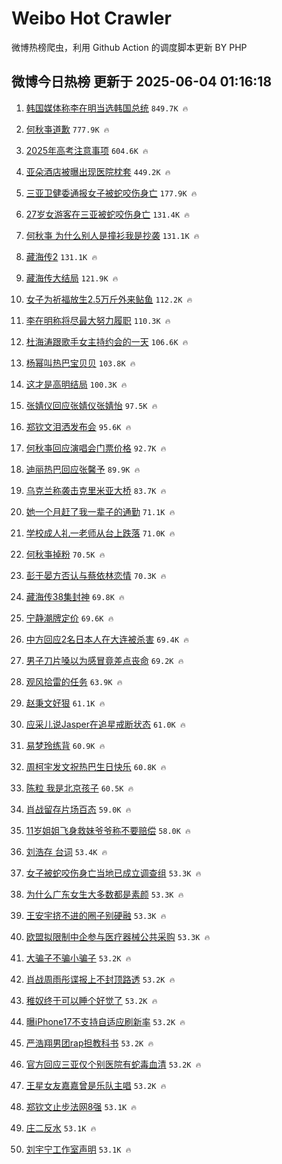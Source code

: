 # Weibo Hot Crawler 



微博热榜爬虫，利用 Github Action 的调度脚本更新 BY PHP 


## 微博今日热榜 更新于 2025-06-04 01:16:18 
1. [韩国媒体称李在明当选韩国总统](https://s.weibo.com/weibo?q=%23%E9%9F%A9%E5%9B%BD%E5%AA%92%E4%BD%93%E7%A7%B0%E6%9D%8E%E5%9C%A8%E6%98%8E%E5%BD%93%E9%80%89%E9%9F%A9%E5%9B%BD%E6%80%BB%E7%BB%9F%23&t=31&band_rank=1&Refer=top) `849.7K 🔥` 

1. [何秋亊道歉](https://s.weibo.com/weibo?q=%E4%BD%95%E7%A7%8B%E4%BA%8A%E9%81%93%E6%AD%89&t=31&band_rank=2&Refer=top) `777.9K 🔥` 

1. [2025年高考注意事项](https://s.weibo.com/weibo?q=%232025%E5%B9%B4%E9%AB%98%E8%80%83%E6%B3%A8%E6%84%8F%E4%BA%8B%E9%A1%B9%23&t=31&band_rank=3&Refer=top) `604.6K 🔥` 

1. [亚朵酒店被曝出现医院枕套](https://s.weibo.com/weibo?q=%23%E4%BA%9A%E6%9C%B5%E9%85%92%E5%BA%97%E8%A2%AB%E6%9B%9D%E5%87%BA%E7%8E%B0%E5%8C%BB%E9%99%A2%E6%9E%95%E5%A5%97%23&t=31&band_rank=4&Refer=top) `449.2K 🔥` 

1. [三亚卫健委通报女子被蛇咬伤身亡](https://s.weibo.com/weibo?q=%23%E4%B8%89%E4%BA%9A%E5%8D%AB%E5%81%A5%E5%A7%94%E9%80%9A%E6%8A%A5%E5%A5%B3%E5%AD%90%E8%A2%AB%E8%9B%87%E5%92%AC%E4%BC%A4%E8%BA%AB%E4%BA%A1%23&t=31&band_rank=5&Refer=top) `177.9K 🔥` 

1. [27岁女游客在三亚被蛇咬伤身亡](https://s.weibo.com/weibo?q=%2327%E5%B2%81%E5%A5%B3%E6%B8%B8%E5%AE%A2%E5%9C%A8%E4%B8%89%E4%BA%9A%E8%A2%AB%E8%9B%87%E5%92%AC%E4%BC%A4%E8%BA%AB%E4%BA%A1%23&t=31&band_rank=6&Refer=top) `131.4K 🔥` 

1. [何秋亊 为什么别人是撞衫我是抄袭](https://s.weibo.com/weibo?q=%E4%BD%95%E7%A7%8B%E4%BA%8A%20%E4%B8%BA%E4%BB%80%E4%B9%88%E5%88%AB%E4%BA%BA%E6%98%AF%E6%92%9E%E8%A1%AB%E6%88%91%E6%98%AF%E6%8A%84%E8%A2%AD&t=31&band_rank=7&Refer=top) `131.1K 🔥` 

1. [藏海传2](https://s.weibo.com/weibo?q=%E8%97%8F%E6%B5%B7%E4%BC%A02&t=31&band_rank=8&Refer=top) `131.1K 🔥` 

1. [藏海传大结局](https://s.weibo.com/weibo?q=%23%E8%97%8F%E6%B5%B7%E4%BC%A0%E5%A4%A7%E7%BB%93%E5%B1%80%23&t=31&band_rank=9&Refer=top) `121.9K 🔥` 

1. [女子为祈福放生2.5万斤外来鲇鱼](https://s.weibo.com/weibo?q=%23%E5%A5%B3%E5%AD%90%E4%B8%BA%E7%A5%88%E7%A6%8F%E6%94%BE%E7%94%9F2.5%E4%B8%87%E6%96%A4%E5%A4%96%E6%9D%A5%E9%B2%87%E9%B1%BC%23&t=31&band_rank=10&Refer=top) `112.2K 🔥` 

1. [李在明称将尽最大努力履职](https://s.weibo.com/weibo?q=%23%E6%9D%8E%E5%9C%A8%E6%98%8E%E7%A7%B0%E5%B0%86%E5%B0%BD%E6%9C%80%E5%A4%A7%E5%8A%AA%E5%8A%9B%E5%B1%A5%E8%81%8C%23&t=31&band_rank=11&Refer=top) `110.3K 🔥` 

1. [杜海涛跟歌手女主持约会的一天](https://s.weibo.com/weibo?q=%23%E6%9D%9C%E6%B5%B7%E6%B6%9B%E8%B7%9F%E6%AD%8C%E6%89%8B%E5%A5%B3%E4%B8%BB%E6%8C%81%E7%BA%A6%E4%BC%9A%E7%9A%84%E4%B8%80%E5%A4%A9%23&t=31&band_rank=12&Refer=top) `106.6K 🔥` 

1. [杨幂叫热巴宝贝贝](https://s.weibo.com/weibo?q=%23%E6%9D%A8%E5%B9%82%E5%8F%AB%E7%83%AD%E5%B7%B4%E5%AE%9D%E8%B4%9D%E8%B4%9D%23&t=31&band_rank=13&Refer=top) `103.8K 🔥` 

1. [这才是高明结局](https://s.weibo.com/weibo?q=%23%E8%BF%99%E6%89%8D%E6%98%AF%E9%AB%98%E6%98%8E%E7%BB%93%E5%B1%80%23&t=31&band_rank=14&Refer=top) `100.3K 🔥` 

1. [张婧仪回应张婧仪张婧怡](https://s.weibo.com/weibo?q=%23%E5%BC%A0%E5%A9%A7%E4%BB%AA%E5%9B%9E%E5%BA%94%E5%BC%A0%E5%A9%A7%E4%BB%AA%E5%BC%A0%E5%A9%A7%E6%80%A1%23&t=31&band_rank=15&Refer=top) `97.5K 🔥` 

1. [郑钦文泪洒发布会](https://s.weibo.com/weibo?q=%23%E9%83%91%E9%92%A6%E6%96%87%E6%B3%AA%E6%B4%92%E5%8F%91%E5%B8%83%E4%BC%9A%23&t=31&band_rank=16&Refer=top) `95.6K 🔥` 

1. [何秋亊回应演唱会门票价格](https://s.weibo.com/weibo?q=%23%E4%BD%95%E7%A7%8B%E4%BA%8A%E5%9B%9E%E5%BA%94%E6%BC%94%E5%94%B1%E4%BC%9A%E9%97%A8%E7%A5%A8%E4%BB%B7%E6%A0%BC%23&t=31&band_rank=17&Refer=top) `92.7K 🔥` 

1. [迪丽热巴回应张馨予](https://s.weibo.com/weibo?q=%23%E8%BF%AA%E4%B8%BD%E7%83%AD%E5%B7%B4%E5%9B%9E%E5%BA%94%E5%BC%A0%E9%A6%A8%E4%BA%88%23&t=31&band_rank=18&Refer=top) `89.9K 🔥` 

1. [乌克兰称袭击克里米亚大桥](https://s.weibo.com/weibo?q=%23%E4%B9%8C%E5%85%8B%E5%85%B0%E7%A7%B0%E8%A2%AD%E5%87%BB%E5%85%8B%E9%87%8C%E7%B1%B3%E4%BA%9A%E5%A4%A7%E6%A1%A5%23&t=31&band_rank=19&Refer=top) `83.7K 🔥` 

1. [她一个月赶了我一辈子的通勤](https://s.weibo.com/weibo?q=%E5%A5%B9%E4%B8%80%E4%B8%AA%E6%9C%88%E8%B5%B6%E4%BA%86%E6%88%91%E4%B8%80%E8%BE%88%E5%AD%90%E7%9A%84%E9%80%9A%E5%8B%A4&t=31&band_rank=20&Refer=top) `71.1K 🔥` 

1. [学校成人礼一老师从台上跌落](https://s.weibo.com/weibo?q=%23%E5%AD%A6%E6%A0%A1%E6%88%90%E4%BA%BA%E7%A4%BC%E4%B8%80%E8%80%81%E5%B8%88%E4%BB%8E%E5%8F%B0%E4%B8%8A%E8%B7%8C%E8%90%BD%23&t=31&band_rank=21&Refer=top) `71.0K 🔥` 

1. [何秋亊掉粉](https://s.weibo.com/weibo?q=%E4%BD%95%E7%A7%8B%E4%BA%8A%E6%8E%89%E7%B2%89&t=31&band_rank=22&Refer=top) `70.5K 🔥` 

1. [彭于晏方否认与蔡依林恋情](https://s.weibo.com/weibo?q=%23%E5%BD%AD%E4%BA%8E%E6%99%8F%E6%96%B9%E5%90%A6%E8%AE%A4%E4%B8%8E%E8%94%A1%E4%BE%9D%E6%9E%97%E6%81%8B%E6%83%85%23&t=31&band_rank=23&Refer=top) `70.3K 🔥` 

1. [藏海传38集封神](https://s.weibo.com/weibo?q=%23%E8%97%8F%E6%B5%B7%E4%BC%A038%E9%9B%86%E5%B0%81%E7%A5%9E%23&t=31&band_rank=24&Refer=top) `69.8K 🔥` 

1. [宁静潮牌定价](https://s.weibo.com/weibo?q=%23%E5%AE%81%E9%9D%99%E6%BD%AE%E7%89%8C%E5%AE%9A%E4%BB%B7%23&t=31&band_rank=25&Refer=top) `69.6K 🔥` 

1. [中方回应2名日本人在大连被杀害](https://s.weibo.com/weibo?q=%23%E4%B8%AD%E6%96%B9%E5%9B%9E%E5%BA%942%E5%90%8D%E6%97%A5%E6%9C%AC%E4%BA%BA%E5%9C%A8%E5%A4%A7%E8%BF%9E%E8%A2%AB%E6%9D%80%E5%AE%B3%23&t=31&band_rank=26&Refer=top) `69.4K 🔥` 

1. [男子刀片嗓以为感冒竟差点丧命](https://s.weibo.com/weibo?q=%23%E7%94%B7%E5%AD%90%E5%88%80%E7%89%87%E5%97%93%E4%BB%A5%E4%B8%BA%E6%84%9F%E5%86%92%E7%AB%9F%E5%B7%AE%E7%82%B9%E4%B8%A7%E5%91%BD%23&t=31&band_rank=27&Refer=top) `69.2K 🔥` 

1. [观风拾雷的任务](https://s.weibo.com/weibo?q=%E8%A7%82%E9%A3%8E%E6%8B%BE%E9%9B%B7%E7%9A%84%E4%BB%BB%E5%8A%A1&t=31&band_rank=28&Refer=top) `63.9K 🔥` 

1. [赵秉文好狠](https://s.weibo.com/weibo?q=%E8%B5%B5%E7%A7%89%E6%96%87%E5%A5%BD%E7%8B%A0&t=31&band_rank=29&Refer=top) `61.1K 🔥` 

1. [应采儿说Jasper在追星戒断状态](https://s.weibo.com/weibo?q=%E5%BA%94%E9%87%87%E5%84%BF%E8%AF%B4Jasper%E5%9C%A8%E8%BF%BD%E6%98%9F%E6%88%92%E6%96%AD%E7%8A%B6%E6%80%81&t=31&band_rank=30&Refer=top) `61.0K 🔥` 

1. [易梦玲练背](https://s.weibo.com/weibo?q=%23%E6%98%93%E6%A2%A6%E7%8E%B2%E7%BB%83%E8%83%8C%23&t=31&band_rank=31&Refer=top) `60.9K 🔥` 

1. [周柯宇发文祝热巴生日快乐](https://s.weibo.com/weibo?q=%23%E5%91%A8%E6%9F%AF%E5%AE%87%E5%8F%91%E6%96%87%E7%A5%9D%E7%83%AD%E5%B7%B4%E7%94%9F%E6%97%A5%E5%BF%AB%E4%B9%90%23&t=31&band_rank=32&Refer=top) `60.8K 🔥` 

1. [陈粒 我是北京孩子](https://s.weibo.com/weibo?q=%E9%99%88%E7%B2%92%20%E6%88%91%E6%98%AF%E5%8C%97%E4%BA%AC%E5%AD%A9%E5%AD%90&t=31&band_rank=33&Refer=top) `60.5K 🔥` 

1. [肖战留存片场百态](https://s.weibo.com/weibo?q=%23%E8%82%96%E6%88%98%E7%95%99%E5%AD%98%E7%89%87%E5%9C%BA%E7%99%BE%E6%80%81%23&t=31&band_rank=34&Refer=top) `59.0K 🔥` 

1. [11岁姐姐飞身救妹爷爷称不要赔偿](https://s.weibo.com/weibo?q=%2311%E5%B2%81%E5%A7%90%E5%A7%90%E9%A3%9E%E8%BA%AB%E6%95%91%E5%A6%B9%E7%88%B7%E7%88%B7%E7%A7%B0%E4%B8%8D%E8%A6%81%E8%B5%94%E5%81%BF%23&t=31&band_rank=35&Refer=top) `58.0K 🔥` 

1. [刘浩存 台词](https://s.weibo.com/weibo?q=%E5%88%98%E6%B5%A9%E5%AD%98%20%E5%8F%B0%E8%AF%8D&t=31&band_rank=36&Refer=top) `53.4K 🔥` 

1. [女子被蛇咬伤身亡当地已成立调查组](https://s.weibo.com/weibo?q=%23%E5%A5%B3%E5%AD%90%E8%A2%AB%E8%9B%87%E5%92%AC%E4%BC%A4%E8%BA%AB%E4%BA%A1%E5%BD%93%E5%9C%B0%E5%B7%B2%E6%88%90%E7%AB%8B%E8%B0%83%E6%9F%A5%E7%BB%84%23&t=31&band_rank=37&Refer=top) `53.3K 🔥` 

1. [为什么广东女生大多数都是素颜](https://s.weibo.com/weibo?q=%23%E4%B8%BA%E4%BB%80%E4%B9%88%E5%B9%BF%E4%B8%9C%E5%A5%B3%E7%94%9F%E5%A4%A7%E5%A4%9A%E6%95%B0%E9%83%BD%E6%98%AF%E7%B4%A0%E9%A2%9C%23&t=31&band_rank=38&Refer=top) `53.3K 🔥` 

1. [王安宇挤不进的圈子别硬融](https://s.weibo.com/weibo?q=%E7%8E%8B%E5%AE%89%E5%AE%87%E6%8C%A4%E4%B8%8D%E8%BF%9B%E7%9A%84%E5%9C%88%E5%AD%90%E5%88%AB%E7%A1%AC%E8%9E%8D&t=31&band_rank=39&Refer=top) `53.3K 🔥` 

1. [欧盟拟限制中企参与医疗器械公共采购](https://s.weibo.com/weibo?q=%23%E6%AC%A7%E7%9B%9F%E6%8B%9F%E9%99%90%E5%88%B6%E4%B8%AD%E4%BC%81%E5%8F%82%E4%B8%8E%E5%8C%BB%E7%96%97%E5%99%A8%E6%A2%B0%E5%85%AC%E5%85%B1%E9%87%87%E8%B4%AD%23&t=31&band_rank=40&Refer=top) `53.3K 🔥` 

1. [大骗子不骗小骗子](https://s.weibo.com/weibo?q=%23%E5%A4%A7%E9%AA%97%E5%AD%90%E4%B8%8D%E9%AA%97%E5%B0%8F%E9%AA%97%E5%AD%90%23&t=31&band_rank=41&Refer=top) `53.2K 🔥` 

1. [肖战周雨彤谍报上不封顶路透](https://s.weibo.com/weibo?q=%23%E8%82%96%E6%88%98%E5%91%A8%E9%9B%A8%E5%BD%A4%E8%B0%8D%E6%8A%A5%E4%B8%8A%E4%B8%8D%E5%B0%81%E9%A1%B6%E8%B7%AF%E9%80%8F%23&t=31&band_rank=42&Refer=top) `53.2K 🔥` 

1. [稚奴终于可以睡个好觉了](https://s.weibo.com/weibo?q=%23%E7%A8%9A%E5%A5%B4%E7%BB%88%E4%BA%8E%E5%8F%AF%E4%BB%A5%E7%9D%A1%E4%B8%AA%E5%A5%BD%E8%A7%89%E4%BA%86%23&t=31&band_rank=43&Refer=top) `53.2K 🔥` 

1. [曝iPhone17不支持自适应刷新率](https://s.weibo.com/weibo?q=%23%E6%9B%9DiPhone17%E4%B8%8D%E6%94%AF%E6%8C%81%E8%87%AA%E9%80%82%E5%BA%94%E5%88%B7%E6%96%B0%E7%8E%87%23&t=31&band_rank=44&Refer=top) `53.2K 🔥` 

1. [严浩翔男团rap担教科书](https://s.weibo.com/weibo?q=%E4%B8%A5%E6%B5%A9%E7%BF%94%E7%94%B7%E5%9B%A2rap%E6%8B%85%E6%95%99%E7%A7%91%E4%B9%A6&t=31&band_rank=45&Refer=top) `53.2K 🔥` 

1. [官方回应三亚仅个别医院有蛇毒血清](https://s.weibo.com/weibo?q=%23%E5%AE%98%E6%96%B9%E5%9B%9E%E5%BA%94%E4%B8%89%E4%BA%9A%E4%BB%85%E4%B8%AA%E5%88%AB%E5%8C%BB%E9%99%A2%E6%9C%89%E8%9B%87%E6%AF%92%E8%A1%80%E6%B8%85%23&t=31&band_rank=46&Refer=top) `53.2K 🔥` 

1. [王星女友嘉嘉曾是乐队主唱](https://s.weibo.com/weibo?q=%23%E7%8E%8B%E6%98%9F%E5%A5%B3%E5%8F%8B%E5%98%89%E5%98%89%E6%9B%BE%E6%98%AF%E4%B9%90%E9%98%9F%E4%B8%BB%E5%94%B1%23&t=31&band_rank=47&Refer=top) `53.2K 🔥` 

1. [郑钦文止步法网8强](https://s.weibo.com/weibo?q=%23%E9%83%91%E9%92%A6%E6%96%87%E6%AD%A2%E6%AD%A5%E6%B3%95%E7%BD%918%E5%BC%BA%23&t=31&band_rank=48&Refer=top) `53.1K 🔥` 

1. [庄二反水](https://s.weibo.com/weibo?q=%E5%BA%84%E4%BA%8C%E5%8F%8D%E6%B0%B4&t=31&band_rank=49&Refer=top) `53.1K 🔥` 

1. [刘宇宁工作室声明](https://s.weibo.com/weibo?q=%23%E5%88%98%E5%AE%87%E5%AE%81%E5%B7%A5%E4%BD%9C%E5%AE%A4%E5%A3%B0%E6%98%8E%23&t=31&band_rank=50&Refer=top) `53.1K 🔥` 


